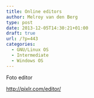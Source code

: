 ```yaml
---
title: Online editors
author: Melroy van den Berg
type: post
date: 2013-12-05T14:30:21+01:00
draft: true
url: /?p=443
categories:
  - GNU/Linux OS
  - Intermediate
  - Windows OS
---
```


Foto editor

http://pixlr.com/editor/
